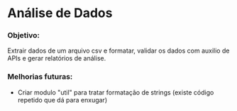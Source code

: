 # Análise de Dados

### Objetivo:

Extrair dados de um arquivo csv e formatar, validar os dados com auxilio de APIs e gerar relatórios de análise.





### Melhorias futuras:
- Criar modulo "util" para tratar formatação de strings (existe código repetido que dá para enxugar)

